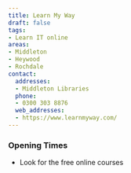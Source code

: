 ```yaml
---
title: Learn My Way
draft: false
tags:
- Learn IT online
areas:
- Middleton
- Heywood
- Rochdale
contact:
  addresses:
  - Middleton Libraries
  phone:
  - 0300 303 8876
  web_addresses:
  - https://www.learnmyway.com/
---
```


### Opening Times
* Look for the free online courses

